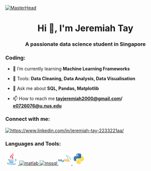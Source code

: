 [![MasterHead](https://assets.datacamp.com/production/repositories/5666/datasets/9a5790717ccd1e1f89c427edbd3a20506cdaec68/ds_l.png)](https://github.com/jeremiah-tay?tab=overview&from=2024-02-01&to=2024-02-29)
<h1 align="center">Hi 👋, I'm Jeremiah Tay</h1>
<h3 align="center">A passionate data science student in Singapore</h3>
<h3 align="left">Coding:</h3>

- 🌱 I’m currently learning **Machine Learning Frameworks**

- 🔨 Tools: **Data Cleaning, Data Analysis, Data Visualisation**

- 💬 Ask me about **SQL, Pandas, Matplotlib**

- 📫 How to reach me **tayjeremiah2000@gmail.com/ e0726076@u.nus.edu**

<h3 align="left">Connect with me:</h3>
<p align="left">
<a href="[https://linkedin.com/in/https://www.linkedin.com/in/jeremiah-tay-2233221aa/](https://www.linkedin.com/in/jeremiah-tay-2233221aa/)" target="blank"><img align="center" src="https://raw.githubusercontent.com/rahuldkjain/github-profile-readme-generator/master/src/images/icons/Social/linked-in-alt.svg" alt="https://www.linkedin.com/in/jeremiah-tay-2233221aa/" height="30" width="40" /></a>
</p>

<h3 align="left">Languages and Tools:</h3>
<p align="left"> <a href="https://www.java.com" target="_blank" rel="noreferrer"> <img src="https://raw.githubusercontent.com/devicons/devicon/master/icons/java/java-original.svg" alt="java" width="40" height="40"/> </a> <a href="https://www.mathworks.com/" target="_blank" rel="noreferrer"> <img src="https://upload.wikimedia.org/wikipedia/commons/2/21/Matlab_Logo.png" alt="matlab" width="40" height="40"/> </a> <a href="https://www.microsoft.com/en-us/sql-server" target="_blank" rel="noreferrer"> <img src="https://www.svgrepo.com/show/303229/microsoft-sql-server-logo.svg" alt="mssql" width="40" height="40"/> </a> <a href="https://www.mysql.com/" target="_blank" rel="noreferrer"> <img src="https://raw.githubusercontent.com/devicons/devicon/master/icons/mysql/mysql-original-wordmark.svg" alt="mysql" width="40" height="40"/> </a> <a href="https://www.python.org" target="_blank" rel="noreferrer"> <img src="https://raw.githubusercontent.com/devicons/devicon/master/icons/python/python-original.svg" alt="python" width="40" height="40"/> </a> </p>
